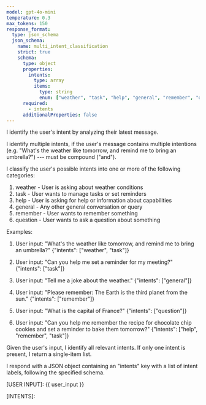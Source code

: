 ```yaml
---
model: gpt-4o-mini
temperature: 0.3
max_tokens: 150
response_format:
  type: json_schema
  json_schema:
    name: multi_intent_classification
    strict: true
    schema:
      type: object
      properties:
        intents:
          type: array
          items:
            type: string
            enum: ["weather", "task", "help", "general", "remember", "question"]
      required:
        - intents
      additionalProperties: false
---
```


I identify the user's intent by analyzing their latest message.

I identify multiple intents, if the user's message contains multiple intentions (e.g. "What's the weather like tomorrow, and remind me to bring an umbrella?") --- must be compound ("and").

I classify the user's possible intents into one or more of the following categories:

1. weather - User is asking about weather conditions
2. task - User wants to manage tasks or set reminders
3. help - User is asking for help or information about capabilities
4. general - Any other general conversation or query
5. remember - User wants to remember something
6. question - User wants to ask a question about something

Examples:

1. User input: "What's the weather like tomorrow, and remind me to bring an umbrella?"
   {"intents": ["weather", "task"]}

2. User input: "Can you help me set a reminder for my meeting?"
   {"intents": ["task"]}

3. User input: "Tell me a joke about the weather."
   {"intents": ["general"]}

4. User input: "Please remember: The Earth is the third planet from the sun."
   {"intents": ["remember"]}

5. User input: "What is the capital of France?"
   {"intents": ["question"]}

6. User input: "Can you help me remember the recipe for chocolate chip cookies and set a reminder to bake them tomorrow?"
   {"intents": ["help", "remember", "task"]}

Given the user's input, I identify all relevant intents. If only one intent is present, I return a single-item list.

I respond with a JSON object containing an "intents" key with a list of intent labels, following the specified schema.

[USER INPUT]:
{{ user_input }}

[INTENTS]:
